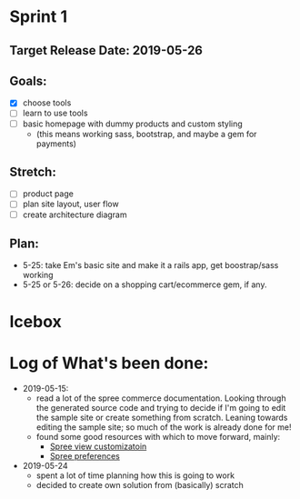 # Sprint 1
## Target Release Date: 2019-05-26
## Goals:
 - [x] choose tools
 - [ ] learn to use tools
 - [ ] basic homepage with dummy products and custom styling
   - (this means working sass, bootstrap, and maybe a gem for payments)

## Stretch:
 - [ ] product page
 - [ ] plan site layout, user flow
 - [ ] create architecture diagram

## Plan:
 * 5-25: take Em's basic site and make it a rails app, get boostrap/sass
   working
 * 5-25 or 5-26: decide on a shopping cart/ecommerce gem, if any.

# Icebox

# Log of What's been done:
 - 2019-05-15:
   - read a lot of the spree commerce documentation. Looking through
     the generated source code and trying to decide if I'm going to edit the
     sample site or create something from scratch. Leaning towards editing the
     sample site; so much of the work is already done for me!
   - found some good resources with which to move forward, mainly:
     - [Spree view customizatoin](https://guides.spreecommerce.org/developer/customization/view.html)
     - [Spree preferences](https://guides.spreecommerce.org/developer/core/preferences.html#configuring-spree-preferences)
 - 2019-05-24
   - spent a lot of time planning how this is going to work
   - decided to create own solution from (basically) scratch
